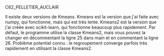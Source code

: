 C62_PELLETIER_AUCLAIR

Il existe deux versions de Kmeans. Kmeans est la version que j'ai faite avec numpy, qui fonctionne, mais qui est très lente. Kmeans2 est la version que j'ai créée avec scikit-learn, qui fonctionne beaucoup plus rapidement. Par défaut, le programme utilise la classe Kmeans2, mais vous pouvez la changer en décommentant la ligne 25 dans main et en commentant la ligne 26. Problème potentiel connu : le regroupement converge parfois très rapidement en utilisant la classe Kmeans2.